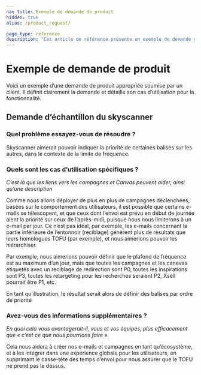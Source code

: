 ```yaml
---
nav_title: Exemple de demande de produit
hidden: true
alias: /product_request/

page_type: reference
description: "Cet article de référence présente un exemple de demande de produit."
---
```


# Exemple de demande de produit
 
Voici un exemple d’une demande de produit appropriée soumise par un client. Il définit clairement la demande et détaille son cas d’utilisation pour la fonctionnalité. 
 
## Demande d’échantillon du skyscanner
 
### Quel problème essayez-vous de résoudre ? 
Skyscanner aimerait pouvoir indiquer la priorité de certaines balises sur les autres, dans le contexte de la limite de fréquence.
 
### Quels sont les cas d’utilisation spécifiques ? 
_C’est là que les liens vers les campagnes et Canvas peuvent aider, ainsi qu’une description_
 
Comme nous allons déployer de plus en plus de campagnes déclenchées, basées sur le comportement des utilisateurs, il est possible que certains e-mails se télescopent, et que ceux dont l’envoi est prévu en début de journée aient la priorité sur ceux de l’après-midi, puisque nous nous limiterons à un e-mail par jour. Ce n’est pas idéal, par exemple, les e-mails concernant la partie inférieure de l’entonnoir (reciblage) génèrent plus de résultats que leurs homologues TOFU (par exemple), et nous aimerions pouvoir les hiérarchiser.
 
Par exemple, nous aimerions pouvoir définir que le plafond de fréquence est au maximum d’un jour, mais que toutes les campagnes et les canevas étiquetés avec un reciblage de redirection sont P0, toutes les inspirations sont P3, toutes les retargeting pour les recherches seraient P2, Xsell pourrait être P1, etc.
 
En tant qu’illustration, le résultat serait alors de définir des balises par ordre de priorité
 
### Avez-vous des informations supplémentaires ? 
_En quoi cela vous avantagerait-il, vous et vos équipes, plus efficacement que « c’est ce que nous pourrions faire »._

Cela nous aidera à créer nos e-mails et campagnes en tant qu’écosystème, et à les intégrer dans une expérience globale pour les utilisateurs, en supprimant le casse-tête des temps d’envoi pour nous assurer que le TOFU ne prend pas le dessus.
